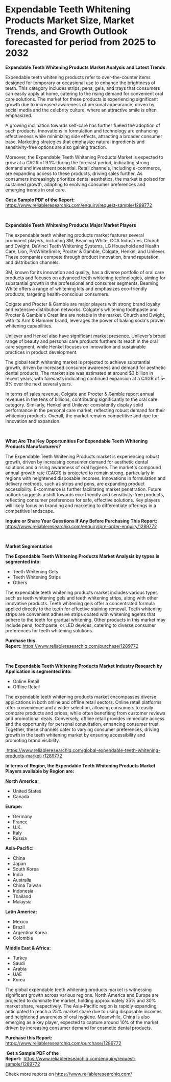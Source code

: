 <p><h1>Expendable Teeth Whitening Products Market Size, Market Trends, and Growth Outlook forecasted for period from 2025 to 2032</h1></p><p><strong>Expendable Teeth Whitening Products Market Analysis and Latest Trends</strong></p>
<p><p>Expendable teeth whitening products refer to over-the-counter items designed for temporary or occasional use to enhance the brightness of teeth. This category includes strips, pens, gels, and trays that consumers can easily apply at home, catering to the rising demand for convenient oral care solutions. The market for these products is experiencing significant growth due to increased awareness of personal appearance, driven by social media and the celebrity culture, where an attractive smile is often emphasized.</p><p>A growing inclination towards self-care has further fueled the adoption of such products. Innovations in formulation and technology are enhancing effectiveness while minimizing side effects, attracting a broader consumer base. Marketing strategies that emphasize natural ingredients and sensitivity-free options are also gaining traction. </p><p>Moreover, the Expendable Teeth Whitening Products Market is expected to grow at a CAGR of 9.1% during the forecast period, indicating strong demand and investment potential. Retail channels, including e-commerce, are expanding access to these products, driving sales further. As consumers increasingly prioritize dental aesthetics, the market is poised for sustained growth, adapting to evolving consumer preferences and emerging trends in oral care.</p></p>
<p><strong>Get a Sample PDF of the Report:&nbsp;</strong> <a href="https://www.reliableresearchiq.com/enquiry/request-sample/1289772?utm_campaign=1140&utm_medium=2&utm_source=Github&utm_content=ia&utm_term=16012025&utm_id=expendable-teeth-whitening-products">https://www.reliableresearchiq.com/enquiry/request-sample/1289772</a></p>
<p>&nbsp;</p>
<p><strong>Expendable Teeth Whitening Products Major Market Players</strong></p>
<p><p>The expendable teeth whitening products market features several prominent players, including 3M, Beaming White, CCA Industries, Church and Dwight, DaVinci Teeth Whitening Systems, LG Household and Health Care, Lion, ProWhiteSmile, Procter & Gamble, Colgate, Henkel, and Unilever. These companies compete through product innovation, brand reputation, and distribution channels.</p><p>3M, known for its innovation and quality, has a diverse portfolio of oral care products and focuses on advanced teeth whitening technologies, aiming for substantial growth in the professional and consumer segments. Beaming White offers a range of whitening kits and emphasizes eco-friendly products, targeting health-conscious consumers. </p><p>Colgate and Procter & Gamble are major players with strong brand loyalty and extensive distribution networks. Colgate's whitening toothpaste and Procter & Gamble's Crest line are notable in the market. Church and Dwight, with its Arm & Hammer brand, leverages the power of baking soda's proven whitening capabilities.</p><p>Unilever and Henkel also have significant market presence. Unilever’s broad range of beauty and personal care products furthers its reach in the oral care segment, while Henkel focuses on innovation and sustainable practices in product development.</p><p>The global teeth whitening market is projected to achieve substantial growth, driven by increased consumer awareness and demand for aesthetic dental products. The market size was estimated at around $3 billion in recent years, with forecasts indicating continued expansion at a CAGR of 5-8% over the next several years.</p><p>In terms of sales revenue, Colgate and Procter & Gamble report annual revenues in the tens of billions, contributing significantly to the oral care category. Similarly, Henkel and Unilever consistently display solid performance in the personal care market, reflecting robust demand for their whitening products. Overall, the market remains competitive and ripe for innovation and expansion.</p></p>
<p>&nbsp;</p>
<p><strong>What Are The Key Opportunities For Expendable Teeth Whitening Products Manufacturers?</strong></p>
<p><p>The Expendable Teeth Whitening Products market is experiencing robust growth, driven by increasing consumer demand for aesthetic dental solutions and a rising awareness of oral hygiene. The market's compound annual growth rate (CAGR) is projected to remain strong, particularly in regions with heightened disposable incomes. Innovations in formulation and delivery methods, such as strips and pens, are expanding product accessibility. E-commerce is further facilitating market penetration. Future outlook suggests a shift towards eco-friendly and sensitivity-free products, reflecting consumer preferences for safe, effective solutions. Key players will likely focus on branding and marketing to differentiate offerings in a competitive landscape.</p></p>
<p><strong>Inquire or Share Your Questions If Any Before Purchasing This Report:</strong> <a href="https://www.reliableresearchiq.com/enquiry/pre-order-enquiry/1289772?utm_campaign=1140&utm_medium=2&utm_source=Github&utm_content=ia&utm_term=16012025&utm_id=expendable-teeth-whitening-products">https://www.reliableresearchiq.com/enquiry/pre-order-enquiry/1289772</a></p>
<p>&nbsp;</p>
<p><strong>Market Segmentation</strong></p>
<p><strong>The Expendable Teeth Whitening Products Market Analysis by types is segmented into:</strong></p>
<p><ul><li>Teeth Whitening Gels</li><li>Teeth Whitening Strips</li><li>Others</li></ul></p>
<p><p>The expendable teeth whitening products market includes various types such as teeth whitening gels and teeth whitening strips, along with other innovative products. Teeth whitening gels offer a concentrated formula applied directly to the teeth for effective staining removal. Teeth whitening strips are convenient adhesive strips coated with whitening agents that adhere to the teeth for gradual whitening. Other products in this market may include pens, toothpaste, or LED devices, catering to diverse consumer preferences for teeth whitening solutions.</p></p>
<p><strong>Purchase this Report:&nbsp;</strong><a href="https://www.reliableresearchiq.com/purchase/1289772?utm_campaign=1140&utm_medium=2&utm_source=Github&utm_content=ia&utm_term=16012025&utm_id=expendable-teeth-whitening-products">https://www.reliableresearchiq.com/purchase/1289772</a></p>
<p>&nbsp;</p>
<p><strong>The Expendable Teeth Whitening Products Market Industry Research by Application is segmented into:</strong></p>
<p><ul><li>Online Retail</li><li>Offline Retail</li></ul></p>
<p><p>The expendable teeth whitening products market encompasses diverse applications in both online and offline retail sectors. Online retail platforms offer convenience and a wider selection, allowing consumers to easily compare products and prices, while often benefiting from customer reviews and promotional deals. Conversely, offline retail provides immediate access and the opportunity for personal consultation, enhancing consumer trust. Together, these channels cater to varying consumer preferences, driving growth in the teeth whitening market by ensuring accessibility and promoting brand visibility.</p></p>
<p><a href="https://www.reliableresearchiq.com/global-expendable-teeth-whitening-products-market-r1289772?utm_campaign=1140&utm_medium=2&utm_source=Github&utm_content=ia&utm_term=16012025&utm_id=expendable-teeth-whitening-products">&nbsp;https://www.reliableresearchiq.com/global-expendable-teeth-whitening-products-market-r1289772</a></p>
<p><strong>In terms of Region, the Expendable Teeth Whitening Products Market Players available by Region are:</strong></p>
<p>
    <p> <strong> North America: </strong>
        <ul>
            <li>United States</li>
            <li>Canada</li>
        </ul>
        </p> 
    <p> <strong> Europe: </strong>
        <ul>
            <li>Germany</li>
            <li>France</li>
            <li>U.K.</li>
            <li>Italy</li>
            <li>Russia</li>
        </ul>
        </p> 
    <p> <strong> Asia-Pacific: </strong>
        <ul>
            <li>China</li>
            <li>Japan</li>
            <li>South Korea</li>
            <li>India</li>
            <li>Australia</li>
            <li>China Taiwan</li>
            <li>Indonesia</li>
            <li>Thailand</li>
            <li>Malaysia</li>
        </ul>
        </p> 
    <p> <strong> Latin America: </strong>
        <ul>
            <li>Mexico</li>
            <li>Brazil</li>
            <li>Argentina Korea</li>
            <li>Colombia</li>
        </ul>
        </p> 
    <p> <strong> Middle East & Africa: </strong>
        <ul>
            <li>Turkey</li>
            <li>Saudi</li>
            <li>Arabia</li>
            <li>UAE</li>
            <li>Korea</li>
        </ul>
    </p>
    </p>
<p><p>The global expendable teeth whitening products market is witnessing significant growth across various regions. North America and Europe are projected to dominate the market, holding approximately 35% and 30% market share, respectively. The Asia-Pacific region is rapidly expanding, anticipated to reach a 25% market share due to rising disposable incomes and heightened awareness of oral hygiene. Meanwhile, China is also emerging as a key player, expected to capture around 10% of the market, driven by increasing consumer demand for cosmetic dental products.</p></p>
<p><strong>Purchase this Report: </strong><a href="https://www.reliableresearchiq.com/purchase/1289772?utm_campaign=1140&utm_medium=2&utm_source=Github&utm_content=ia&utm_term=16012025&utm_id=expendable-teeth-whitening-products">https://www.reliableresearchiq.com/purchase/1289772</a></p>
<p>&nbsp;<strong>Get a Sample PDF of the Report:&nbsp;&nbsp;</strong><a href="https://www.reliableresearchiq.com/enquiry/request-sample/1289772?utm_campaign=1140&utm_medium=2&utm_source=Github&utm_content=ia&utm_term=16012025&utm_id=expendable-teeth-whitening-products">https://www.reliableresearchiq.com/enquiry/request-sample/1289772</a></p>
<p><strong></strong></p>
<p>Check more reports on <a href="https://www.reliableresearchiq.com/?utm_campaign=1140&utm_medium=2&utm_source=Github&utm_content=ia&utm_term=16012025&utm_id=expendable-teeth-whitening-products">https://www.reliableresearchiq.com/</a></p>